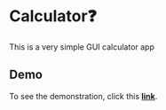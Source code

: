 # Calculator❓

This is a very simple GUI calculator app

## Demo

To see the demonstration, click this [**link**]([https://youtu.be/Z_oHxZ0WB_g).
